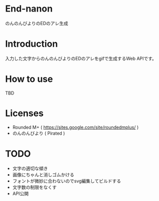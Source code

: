 End-nanon
===================
のんのんびよりのEDのアレ生成

# Introduction

入力した文字からのんのんびよりのEDのアレをgifで生成するWeb APIです。

# How to use

TBD

# Licenses

* Rounded M+ ( https://sites.google.com/site/roundedmplus/ )
* のんのんびより ( Pirated )

# TODO

* 文字の適切な傾き
* 画像にちゃんと消しゴムかける
* フォントが微妙に合わないのでsvg編集してビルドする
* 文字数の制限をなくす
* API公開